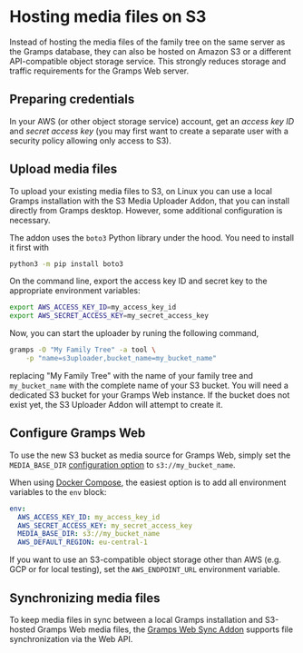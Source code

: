 # Hosting media files on S3

Instead of hosting the media files of the family tree on the same server as the Gramps database, they can also be hosted on Amazon S3 or a different API-compatible object storage service. This strongly reduces storage and traffic requirements for the Gramps Web server.

## Preparing credentials

In your AWS (or other object storage service) account, get an *access key ID* and *secret access key* (you may first want to create a separate user with a security policy allowing only access to S3).

## Upload media files

To upload your existing media files to S3, on Linux you can use a local Gramps installation with the S3 Media Uploader Addon, that you can install directly from Gramps desktop. However, some additional configuration is necessary.

The addon uses the `boto3` Python library under the hood. You need to install it first with

```bash
python3 -m pip install boto3
```

On the command line, export the access key ID and secret key to the appropriate environment variables:
```bash
export AWS_ACCESS_KEY_ID=my_access_key_id
export AWS_SECRET_ACCESS_KEY=my_secret_access_key
```

Now, you can start the uploader by runing the following command,

```bash
gramps -O "My Family Tree" -a tool \
    -p "name=s3uploader,bucket_name=my_bucket_name"
```

replacing "My Family Tree" with the name of your family tree and `my_bucket_name` with the complete name of your S3 bucket. You will need a dedicated S3 bucket for your Gramps Web instance. If the bucket does not exist yet, the S3 Uploader Addon will attempt to create it.

## Configure Gramps Web

To use the new S3 bucket as media source for Gramps Web, simply set the `MEDIA_BASE_DIR` [configuration option](Configuration.md) to `s3://my_bucket_name`.

When using [Docker Compose](Deployment.md), the easiest option is to add all environment variables to the `env` block:

```yaml
env:
  AWS_ACCESS_KEY_ID: my_access_key_id
  AWS_SECRET_ACCESS_KEY: my_secret_access_key
  MEDIA_BASE_DIR: s3://my_bucket_name
  AWS_DEFAULT_REGION: eu-central-1
```

If you want to use an S3-compatible object storage other than AWS (e.g. GCP or for local testing), set the `AWS_ENDPOINT_URL` environment variable.

## Synchronizing media files

To keep media files in sync between a local Gramps installation and S3-hosted Gramps Web media files, the [Gramps Web Sync Addon](user-guide/sync.md) supports file synchronization via the Web API.